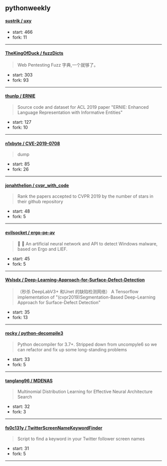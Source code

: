 ## pythonweekly

#### [sustrik / uxy](https://github.com/sustrik/uxy)

> 

+ start: 466
+ fork: 11

----


#### [TheKingOfDuck / fuzzDicts](https://github.com/TheKingOfDuck/fuzzDicts)

> Web Pentesting Fuzz 字典,一个就够了。

+ start: 303
+ fork: 93

----


#### [thunlp / ERNIE](https://github.com/thunlp/ERNIE)

> Source code and dataset for ACL 2019 paper "ERNIE: Enhanced Language Representation with Informative Entities"

+ start: 127
+ fork: 10

----


#### [n1xbyte / CVE-2019-0708](https://github.com/n1xbyte/CVE-2019-0708)

> dump

+ start: 85
+ fork: 26

----


#### [jonahthelion / cvpr_with_code](https://github.com/jonahthelion/cvpr_with_code)

> Rank the papers accepted to CVPR 2019 by the number of stars in their github repository

+ start: 48
+ fork: 5

----


#### [evilsocket / ergo-pe-av](https://github.com/evilsocket/ergo-pe-av)

> 🧠 🦠 An artificial neural network and API to detect Windows malware, based on Ergo and LIEF.

+ start: 45
+ fork: 5

----


#### [Wslsdx / Deep-Learning-Approach-for-Surface-Defect-Detection](https://github.com/Wslsdx/Deep-Learning-Approach-for-Surface-Defect-Detection)

>  （秒杀 DeepLabV3+ 和Unet 的缺陷检测网络） A Tensorflow implementation of "(cvpr2019)Segmentation-Based Deep-Learning Approach for Surface-Defect Detection"

+ start: 35
+ fork: 13

----


#### [rocky / python-decompile3](https://github.com/rocky/python-decompile3)

> Python decompiler for 3.7+. Stripped down from uncompyle6 so we can refactor and fix up some long-standing problems

+ start: 33
+ fork: 5

----


#### [tanglang96 / MDENAS](https://github.com/tanglang96/MDENAS)

> Multinomial Distribution Learning for Effective Neural Architecture Search

+ start: 32
+ fork: 3

----


#### [fs0c131y / TwitterScreenNameKeywordFinder](https://github.com/fs0c131y/TwitterScreenNameKeywordFinder)

> Script to find a keyword in your Twitter follower screen names

+ start: 31
+ fork: 5

----

